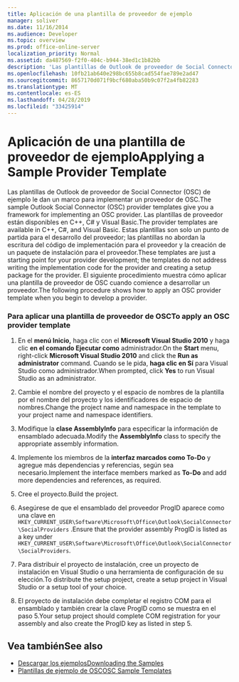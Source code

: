 ```yaml
---
title: Aplicación de una plantilla de proveedor de ejemplo
manager: soliver
ms.date: 11/16/2014
ms.audience: Developer
ms.topic: overview
ms.prod: office-online-server
localization_priority: Normal
ms.assetid: da487569-f2f0-404c-b944-38ed1c1b82bb
description: 'Las plantillas de Outlook de proveedor de Social Connector (OSC) de ejemplo le dan un marco para implementar un proveedor de OSC. '
ms.openlocfilehash: 10fb21ab640e298bc655b8cad554fae789e2ad47
ms.sourcegitcommit: 8657170d071f9bcf680aba50b9c07f2a4fb82283
ms.translationtype: MT
ms.contentlocale: es-ES
ms.lasthandoff: 04/28/2019
ms.locfileid: "33425914"
---
```

# <a name="applying-a-sample-provider-template"></a><span data-ttu-id="79e63-103">Aplicación de una plantilla de proveedor de ejemplo</span><span class="sxs-lookup"><span data-stu-id="79e63-103">Applying a Sample Provider Template</span></span>

<span data-ttu-id="79e63-104">Las plantillas de Outlook de proveedor de Social Connector (OSC) de ejemplo le dan un marco para implementar un proveedor de OSC.</span><span class="sxs-lookup"><span data-stu-id="79e63-104">The sample Outlook Social Connector (OSC) provider templates give you a framework for implementing an OSC provider.</span></span> <span data-ttu-id="79e63-105">Las plantillas de proveedor están disponibles en C++, C# y Visual Basic.</span><span class="sxs-lookup"><span data-stu-id="79e63-105">The provider templates are available in C++, C#, and Visual Basic.</span></span> <span data-ttu-id="79e63-106">Estas plantillas son solo un punto de partida para el desarrollo del proveedor; las plantillas no abordan la escritura del código de implementación para el proveedor y la creación de un paquete de instalación para el proveedor.</span><span class="sxs-lookup"><span data-stu-id="79e63-106">These templates are just a starting point for your provider development; the templates do not address writing the implementation code for the provider and creating a setup package for the provider.</span></span> <span data-ttu-id="79e63-107">El siguiente procedimiento muestra cómo aplicar una plantilla de proveedor de OSC cuando comience a desarrollar un proveedor.</span><span class="sxs-lookup"><span data-stu-id="79e63-107">The following procedure shows how to apply an OSC provider template when you begin to develop a provider.</span></span>
  
### <a name="to-apply-an-osc-provider-template"></a><span data-ttu-id="79e63-108">Para aplicar una plantilla de proveedor de OSC</span><span class="sxs-lookup"><span data-stu-id="79e63-108">To apply an OSC provider template</span></span>

1. <span data-ttu-id="79e63-109">En el **menú Inicio,** haga clic con el **Microsoft Visual Studio 2010** y haga clic **en el comando Ejecutar como** administrador.</span><span class="sxs-lookup"><span data-stu-id="79e63-109">On the **Start** menu, right-click **Microsoft Visual Studio 2010** and click the **Run as administrator** command.</span></span> <span data-ttu-id="79e63-110">Cuando se le pida, **haga clic en Sí** para Visual Studio como administrador.</span><span class="sxs-lookup"><span data-stu-id="79e63-110">When prompted, click **Yes** to run Visual Studio as an administrator.</span></span> 
    
2. <span data-ttu-id="79e63-111">Cambie el nombre del proyecto y el espacio de nombres de la plantilla por el nombre del proyecto y los identificadores de espacio de nombres.</span><span class="sxs-lookup"><span data-stu-id="79e63-111">Change the project name and namespace in the template to your project name and namespace identifiers.</span></span>
    
3. <span data-ttu-id="79e63-112">Modifique la **clase AssemblyInfo** para especificar la información de ensamblado adecuada.</span><span class="sxs-lookup"><span data-stu-id="79e63-112">Modify the **AssemblyInfo** class to specify the appropriate assembly information.</span></span> 
    
4. <span data-ttu-id="79e63-113">Implemente los miembros de la **interfaz marcados como To-Do** y agregue más dependencias y referencias, según sea necesario.</span><span class="sxs-lookup"><span data-stu-id="79e63-113">Implement the interface members marked as **To-Do** and add more dependencies and references, as required.</span></span> 
    
5. <span data-ttu-id="79e63-114">Cree el proyecto.</span><span class="sxs-lookup"><span data-stu-id="79e63-114">Build the project.</span></span>
    
6. <span data-ttu-id="79e63-115">Asegúrese de que el ensamblado del proveedor ProgID aparece como una clave en  `HKEY_CURRENT_USER\Software\Microsoft\Office\Outlook\SocialConnector\SocialProviders` .</span><span class="sxs-lookup"><span data-stu-id="79e63-115">Ensure that the provider assembly ProgID is listed as a key under  `HKEY_CURRENT_USER\Software\Microsoft\Office\Outlook\SocialConnector\SocialProviders`.</span></span>
    
7. <span data-ttu-id="79e63-116">Para distribuir el proyecto de instalación, cree un proyecto de instalación en Visual Studio o una herramienta de configuración de su elección.</span><span class="sxs-lookup"><span data-stu-id="79e63-116">To distribute the setup project, create a setup project in Visual Studio or a setup tool of your choice.</span></span>
    
8. <span data-ttu-id="79e63-117">El proyecto de instalación debe completar el registro COM para el ensamblado y también crear la clave ProgID como se muestra en el paso 5.</span><span class="sxs-lookup"><span data-stu-id="79e63-117">Your setup project should complete COM registration for your assembly and also create the ProgID key as listed in step 5.</span></span>
    
## <a name="see-also"></a><span data-ttu-id="79e63-118">Vea también</span><span class="sxs-lookup"><span data-stu-id="79e63-118">See also</span></span>

- [<span data-ttu-id="79e63-119">Descargar los ejemplos</span><span class="sxs-lookup"><span data-stu-id="79e63-119">Downloading the Samples</span></span>](downloading-the-samples.md)
- [<span data-ttu-id="79e63-120">Plantillas de ejemplo de OSC</span><span class="sxs-lookup"><span data-stu-id="79e63-120">OSC Sample Templates</span></span>](osc-sample-templates.md)

